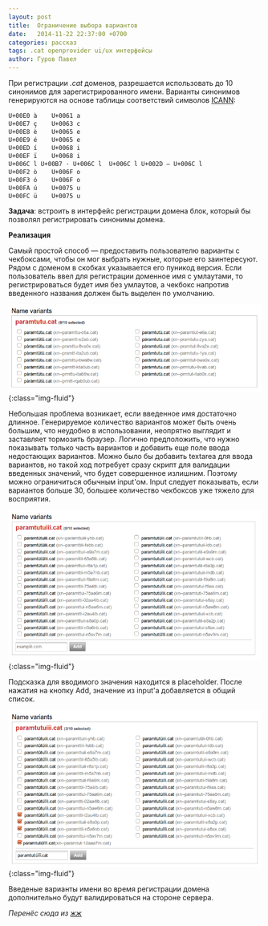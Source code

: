 ```yaml
---
layout: post
title:  Ограничение выбора вариантов 
date:   2014-11-22 22:37:00 +0700
categories: рассказ
tags: .cat openprovider ui/ux интерфейсы
author: Гуров Павел
---
```

При регистрации _.cat_ доменов, разрешается использовать до 10 синонимов для зарегистрированного имени. Варианты синонимов генерируются на основе таблицы соответствий символов [ICANN](http://www.iana.org/domains/idn-tables/tables/cat_ca_1.0.html):

```
U+00E0 à 	U+0061 a
U+00E7 ç 	U+0063 c
U+00E8 è 	U+0065 e
U+00E9 é 	U+0065 e
U+00ED í 	U+0068 i
U+00EF ï 	U+0068 i
U+006C l U+00B7 · U+006C l 	U+006C l U+002D — U+006C l
U+00F2 ò 	U+006F o
U+00F3 ó 	U+006F o
U+00FA ú 	U+0075 u
U+00FC ü 	U+0075 u
```
**Задача**: встроить в интерфейс регистрации домена блок, который бы позволял регистрировать синонимы домена.

**Реализация**

Самый простой способ — предоставить пользователю варианты с чекбоксами, чтобы он мог выбрать нужные, которые его заинтересуют. Рядом с доменом в скобках указывается его пуникод версия. Если пользователь ввел для регистрации доменное имя с умлаутами, то регистрироваться будет имя без умлаутов, а чекбокс напротив введенного названия должен быть выделен по умолчанию.

![name-variants-1](/assets/img/386_original.png){:class="img-fluid"}

Небольшая проблема возникает, если введенное имя достаточно длинное. Генерируемое количество вариантов может быть очень большим, что неудобно в использовании, неопрятно выглядит и заставляет тормозить браузер. Логично предположить, что нужно показывать только часть вариантов и добавить еще поле ввода недостающих вариантов. Можно было бы добавить textarea для ввода вариантов, но такой ход потребует сразу скрипт для валидации введенных значений, что будет совершенное излишним. Поэтому можно ограничиться обычным input'ом. Input следует показывать, если вариантов больше 30, большее количество чекбоксов уже тяжело для восприятия.

![name-variants-2](/assets/img/672_original.png){:class="img-fluid"}

Подсказка для вводимого значения находится в placeholder. После нажатия на кнопку Add, значение из input'а добавляется в общий список.

![name-variants-3](/assets/img/798_original.png){:class="img-fluid"}

Введеные варианты имени во время регистрации домена дополнительно будут валидироваться на стороне сервера.

*Перенёс сюда из [жж](https://gurovpavel.livejournal.com/962.html)*
